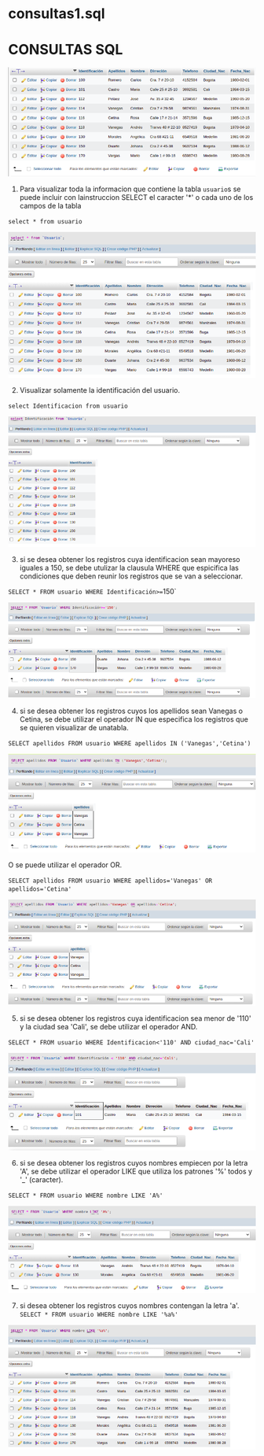 # consultas1.sql

# CONSULTAS SQL

![tabla usuario](img/tabla%20usuario.png "tabla usuario")

1. Para visualizar toda la informacion que contiene la tabla `usuario`s se puede incluir con lainstruccion SELECT el caracter '*' o cada uno de los campos de la tabla

`select * from usuario`

![consulta 1](img/consulta1.png "consulta 1")

2. Visualizar solamente la identificación del usuario.

`select Identificacion from usuario`

![consulta 2](img/consulta2.png "consulta 2")

3. si se desea obtener los registros cuya identificacion sean mayoreso iguales a 150, se debe utulizar la clausula WHERE que espicifica las condiciones que deben reunir los registros que se van a seleccionar.

`SELECT * FROM usuario WHERE Identificación>=`150`

![consulta 3](img/consulta3.png "consulta 3")

4. si se desea obtener los registros cuyos los apellidos sean Vanegas o Cetina, se debe utilizar el operador IN que especifica los registros que se quieren visualizar de unatabla.

`SELECT apellidos FROM usuario WHERE apellidos IN ('Vanegas','Cetina')`

![consulta 4](img/consulta4.png "consulta 4")

O se puede utilizar el operador OR.

`SELECT apellidos FROM usuario WHERE apellidos='Vanegas' OR apellidos='Cetina'`

![consulta 4_2](img/consulta4_2.png "consulta 4_2")

5. si se desea obtener los registros cuya identificacion sea menor de '110' y la ciudad sea 'Cali', se debe utilizar el operador AND.

`SELECT * FROM usuario WHERE Identificacion<'110' AND ciudad_nac='Cali'`

![consulta 5](img/consulta5.png "consulta 5")

6. si se desea obtener los registros cuyos nombres empiecen por la letra 'A', se debe utilizar el operador LIKE que utiliza los patrones '%' todos y '_' (caracter).

`SELECT * FROM usuario WHERE nombre LIKE 'A%'`

![consulta 6](img/consulta6.png "consulta 6")

7. si desea obtener los registros cuyos nombres contengan la letra 'a'.
`SELECT * FROM usuario WHERE nombre LIKE '%a%'`

![consulta 7](img/consulta7.png "consulta 7")
